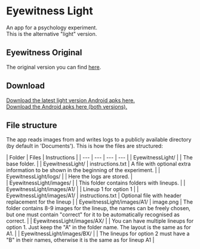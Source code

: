 # Eyewitness Light
An app for a psychology experiment.  
This is the alternative "light" version.  


## Eyewitness Original
The original version you can find [here](https://github.com/Aggrathon/EyewitnessApp/).  


## Download
[Download the latest light version Android apks here.](https://github.com/Aggrathon/EyewitnessApp/releases/download/v1.0-light/eyewitness_light.apk)  
[Download the Android apks here (both versions).](https://github.com/Aggrathon/EyewitnessApp/releases)


## File structure
The app reads images from and writes logs to a publicly available directory (by default in 'Documents'). This is how the files are structured:

| Folder | Files | Instructions |
| --- | --- | --- | --- |
| EyewitnessLight/ | | The base folder. |
| EyewitnessLight/ | instructions.txt | A file with optional extra information to be shown in the beginning of the experiment. |
| EyewitnessLight/logs/ | | Here the logs are stored. |			
| EyewitnessLight/images/ | | This folder contains folders with lineups. |
| EyewitnessLight/images/A1/ | | Lineup 1 for option 1 |
| EyewitnessLight/images/A1/ | instructions.txt | Optional file with header replacement for the lineup |
| EyewitnessLight/images/A1/ | image.png | The folder contains 8-9 images for the lineup, the names can be freely chosen, but one must contain "correct" for it to be automatically recognised as correct. |
| EyewitnessLight/images/AX/ | | You can have multiple lineups for option 1. Just keep the "A" in the folder name. The layout is the same as for A1. |
| EyewitnessLight/images/BX/ | | The lineups for option 2 must have a "B" in their names, otherwise it is the same as for lineup A1 |
